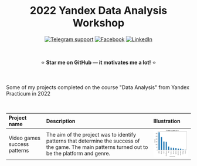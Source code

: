 <div align="center">

<div>  
  &nbsp; 
</div>

# 2022 Yandex Data Analysis Workshop

[![Telegram support](https://img.shields.io/badge/Support-Telegram-blue)](https://t.me/anton_siluyanov)
[![Facebook](https://img.shields.io/badge/Facebook-1877F2?logo=facebook&logoColor=white)](https://www.facebook.com/AntonSiluDS/)
[![LinkedIn](https://img.shields.io/badge/LinkedIn-0077B5?logo=linkedin&logoColor=white)](https://www.linkedin.com/in/siluyanov/)

<div>  
  &nbsp; 
</div>
	
  :star: **Star me on GitHub — it motivates me a lot!** :star:
	
<div>  
  &nbsp; 
</div>
</div>

Some of my projects completed on the course "Data Analysis" from Yandex Practicum in 2022

<div>  
  &nbsp; 
</div>

| Project name | Description | Illustration | 
| :---------------------- | :---------------------- | :---------------------- |
| Video games success patterns | The aim of the project was to identify patterns that determine the success of the game. The main patterns turned out to be the platform and genre. | <a href="https://github.com/Anton-NS/2022_yandex_data_analysis_workshop/tree/main/sprint_05_game_ratings"><img src="./pics/s05_revenue_by_genre.png" alt="Video games revenue by genre" width="170px"/></a> |
